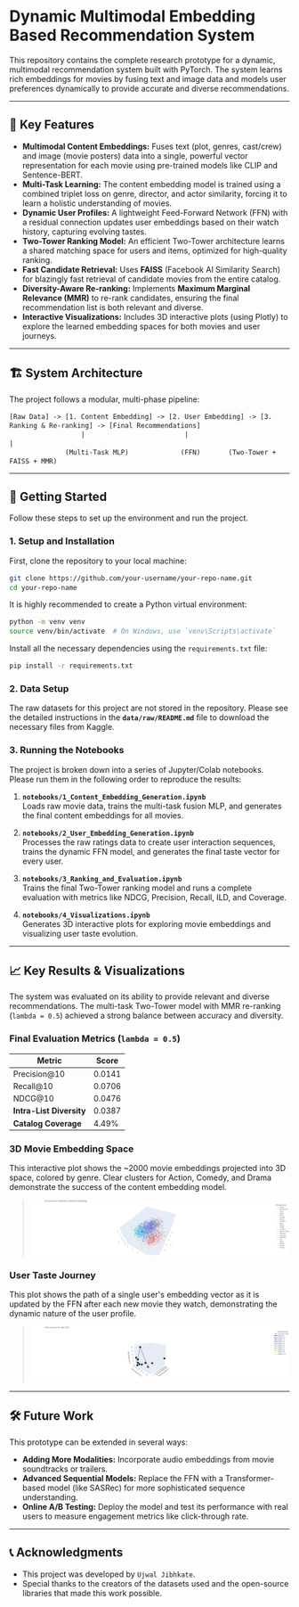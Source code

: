 # Dynamic Multimodal Embedding Based Recommendation System

This repository contains the complete research prototype for a dynamic, multimodal recommendation system built with PyTorch. The system learns rich embeddings for movies by fusing text and image data and models user preferences dynamically to provide accurate and diverse recommendations.

---

## 🌟 Key Features

- **Multimodal Content Embeddings:** Fuses text (plot, genres, cast/crew) and image (movie posters) data into a single, powerful vector representation for each movie using pre-trained models like CLIP and Sentence-BERT.
- **Multi-Task Learning:** The content embedding model is trained using a combined triplet loss on genre, director, and actor similarity, forcing it to learn a holistic understanding of movies.
- **Dynamic User Profiles:** A lightweight Feed-Forward Network (FFN) with a residual connection updates user embeddings based on their watch history, capturing evolving tastes.
- **Two-Tower Ranking Model:** An efficient Two-Tower architecture learns a shared matching space for users and items, optimized for high-quality ranking.
- **Fast Candidate Retrieval:** Uses **FAISS** (Facebook AI Similarity Search) for blazingly fast retrieval of candidate movies from the entire catalog.
- **Diversity-Aware Re-ranking:** Implements **Maximum Marginal Relevance (MMR)** to re-rank candidates, ensuring the final recommendation list is both relevant and diverse.
- **Interactive Visualizations:** Includes 3D interactive plots (using Plotly) to explore the learned embedding spaces for both movies and user journeys.

---

## 🏗️ System Architecture

The project follows a modular, multi-phase pipeline:

```
[Raw Data] -> [1. Content Embedding] -> [2. User Embedding] -> [3. Ranking & Re-ranking] -> [Final Recommendations]
                  |                         |                          |
              (Multi-Task MLP)             (FFN)       (Two-Tower + FAISS + MMR)
```

---

## 🚀 Getting Started

Follow these steps to set up the environment and run the project.

### 1. Setup and Installation

First, clone the repository to your local machine:

```bash
git clone https://github.com/your-username/your-repo-name.git
cd your-repo-name
```

It is highly recommended to create a Python virtual environment:

```bash
python -m venv venv
source venv/bin/activate  # On Windows, use `venv\Scripts\activate`
```

Install all the necessary dependencies using the `requirements.txt` file:

```bash
pip install -r requirements.txt
```

### 2. Data Setup

The raw datasets for this project are not stored in the repository. Please see the detailed instructions in the **`data/raw/README.md`** file to download the necessary files from Kaggle.

### 3. Running the Notebooks

The project is broken down into a series of Jupyter/Colab notebooks. Please run them in the following order to reproduce the results:

1. **`notebooks/1_Content_Embedding_Generation.ipynb`**  
   Loads raw movie data, trains the multi-task fusion MLP, and generates the final content embeddings for all movies.

2. **`notebooks/2_User_Embedding_Generation.ipynb`**  
   Processes the raw ratings data to create user interaction sequences, trains the dynamic FFN model, and generates the final taste vector for every user.

3. **`notebooks/3_Ranking_and_Evaluation.ipynb`**  
   Trains the final Two-Tower ranking model and runs a complete evaluation with metrics like NDCG, Precision, Recall, ILD, and Coverage.

4. **`notebooks/4_Visualizations.ipynb`**  
   Generates 3D interactive plots for exploring movie embeddings and visualizing user taste evolution.

---

## 📈 Key Results & Visualizations

The system was evaluated on its ability to provide relevant and diverse recommendations. The multi-task Two-Tower model with MMR re-ranking (`lambda = 0.5`) achieved a strong balance between accuracy and diversity.

### Final Evaluation Metrics (`lambda = 0.5`)

| Metric                   | Score  |
|--------------------------|--------|
| Precision@10             | 0.0141 |
| Recall@10                | 0.0706 |
| NDCG@10                  | 0.0476 |
| **Intra-List Diversity** | 0.0387 |
| **Catalog Coverage**     | 4.49%  |

### 3D Movie Embedding Space

This interactive plot shows the ~2000 movie embeddings projected into 3D space, colored by genre. Clear clusters for Action, Comedy, and Drama demonstrate the success of the content embedding model.

> ![Movie Embedding Space](visualizations/movie_embeddings.png)

### User Taste Journey

This plot shows the path of a single user's embedding vector as it is updated by the FFN after each new movie they watch, demonstrating the dynamic nature of the user profile.

> ![User Journey](visualizations/user_journey.png)

---

## 🛠️ Future Work

This prototype can be extended in several ways:

- **Adding More Modalities:** Incorporate audio embeddings from movie soundtracks or trailers.
- **Advanced Sequential Models:** Replace the FFN with a Transformer-based model (like SASRec) for more sophisticated sequence understanding.
- **Online A/B Testing:** Deploy the model and test its performance with real users to measure engagement metrics like click-through rate.


---

## 📞 Acknowledgments

- This project was developed by `Ujwal Jibhkate`.
- Special thanks to the creators of the datasets used and the open-source libraries that made this work possible.
